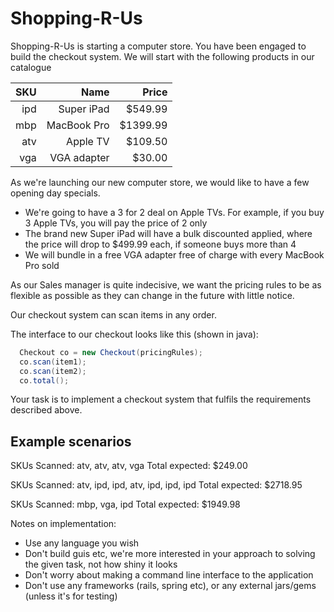 # Shopping-R-Us

Shopping-R-Us is starting a computer store. You have been engaged to build the checkout system. We will start with the following products in our catalogue


| SKU     | Name              | Price       |
| --------:| ----------------:| ----------:|
| ipd       | Super iPad      | $549.99  |
| mbp     | MacBook Pro | $1399.99 |
| atv       | Apple TV         | $109.50   |
| vga      | VGA adapter   | $30.00     |

As we're launching our new computer store, we would like to have a few opening day specials.

*	We're going to have a 3 for 2 deal on Apple TVs. For example, if you buy 3 Apple TVs, you will pay the price of 2 only
*	The brand new Super iPad will have a bulk discounted applied, where the price will drop to $499.99 each, if someone buys more than 4
*	We will bundle in a free VGA adapter free of charge with every MacBook Pro sold

As our Sales manager is quite indecisive, we want the pricing rules to be as flexible as possible as they can change in the future with little notice.

Our checkout system can scan items in any order.

The interface to our checkout looks like this (shown in java):

```java
  Checkout co = new Checkout(pricingRules);
  co.scan(item1);
  co.scan(item2);
  co.total();
```

Your task is to implement a checkout system that fulfils the requirements described above.

Example scenarios
-----------------

SKUs Scanned: atv, atv, atv, vga
Total expected: $249.00

SKUs Scanned: atv, ipd, ipd, atv, ipd, ipd, ipd
Total expected: $2718.95

SKUs Scanned: mbp, vga, ipd
Total expected: $1949.98

Notes on implementation:

*	Use any language you wish
*	Don't build guis etc, we're more interested in your approach to solving the given task, not how shiny it looks
*	Don't worry about making a command line interface to the application
*	Don't use any frameworks (rails, spring etc), or any external jars/gems (unless it's for testing)


